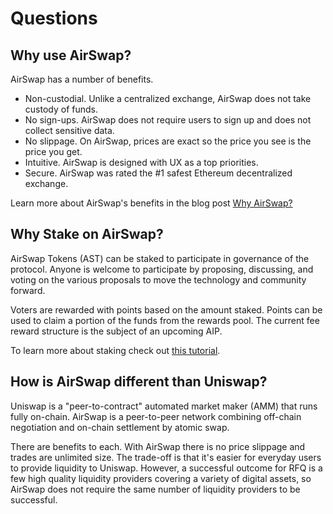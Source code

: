 # Questions

## Why use AirSwap?

AirSwap has a number of benefits.

* Non-custodial. Unlike a centralized exchange, AirSwap does not take custody of funds.
* No sign-ups. AirSwap does not require users to sign up and does not collect sensitive data.
* No slippage. On AirSwap, prices are exact so the price you see is the price you get.
* Intuitive. AirSwap is designed with UX as a top priorities.
* Secure. AirSwap was rated the \#1 safest Ethereum decentralized exchange.

Learn more about AirSwap's benefits in the blog post [Why AirSwap?](https://medium.com/fluidity/why-airswap-62ff8b4ee81d)

## Why Stake on AirSwap?

AirSwap Tokens \(AST\) can be staked to participate in governance of the protocol. Anyone is welcome to participate by proposing, discussing, and voting on the various proposals to move the technology and community forward.

Voters are rewarded with points based on the amount staked. Points can be used to claim a portion of the funds from the rewards pool. The current fee reward structure is the subject of an upcoming AIP.

To learn more about staking check out [this tutorial](guides/voters.md).

## How is AirSwap different than Uniswap?

Uniswap is a "peer-to-contract" automated market maker \(AMM\) that runs fully on-chain. AirSwap is a peer-to-peer network combining off-chain negotiation and on-chain settlement by atomic swap.

There are benefits to each. With AirSwap there is no price slippage and trades are unlimited size. The trade-off is that it's easier for everyday users to provide liquidity to Uniswap. However, a successful outcome for RFQ is a few high quality liquidity providers covering a variety of digital assets, so AirSwap does not require the same number of liquidity providers to be successful.

